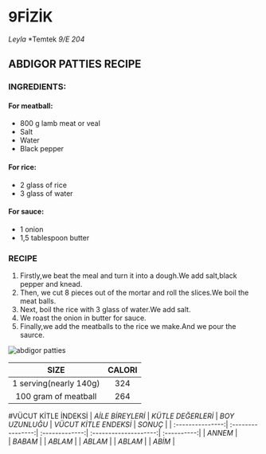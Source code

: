 # 9FİZİK
*Leyla*
*Temtek
*9/E*
*204*
## ABDIGOR PATTIES RECIPE
### INGREDIENTS:
#### For meatball:
* 800 g lamb meat or veal
* Salt
* Water
* Black pepper
#### For rice:
* 2 glass of rice
* 3 glass of water
#### For sauce:
* 1 onion
* 1,5 tablespoon butter
### RECIPE
1. Firstly,we beat the meal and turn it into a dough.We add salt,black pepper and knead.
2. Then, we cut 8 pieces out of the mortar and roll the slices.We boil the meat balls.
3. Next, boil the rice with 3 glass of water.We add salt.
4. We roast the onion in butter for sauce.
5. Finally,we add the meatballs to the rice we make.And we pour the saurce.

![abdigor patties](https://iasbh.tmgrup.com.tr/05543e/752/395/0/925/1463/1695?u=https://isbh.tmgrup.com.tr/sbh/2019/01/03/abdigor-koftesi-tarifi-1546501008200.jpg)

|        SIZE              |  CALORI  | 
| :-----------------------:|:--------:|
| 1 serving(nearly 140g)   |   324    |
| 100 gram of meatball     |   264    |

#VÜCUT KİTLE İNDEKSİ
| *AİLE BİREYLERİ* | *KÜTLE DEĞERLERİ* | *BOY UZUNLUĞU* | *VÜCUT KİTLE ENDEKSİ* |   *SONUÇ*   |
| :---------------:| :----------------:| :-------------:| :--------------------:| :----------:|
|     *ANNEM*      |                   
|     *BABAM*      |
|     *ABLAM*      |
|     *ABLAM*      |
|     *ABLAM*      |
|     *ABİM*       |





